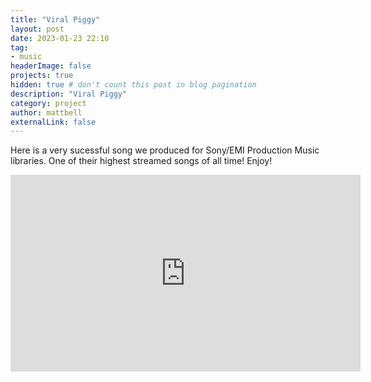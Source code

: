 ```yaml
---
title: "Viral Piggy"
layout: post
date: 2023-01-23 22:10
tag: 
- music
headerImage: false
projects: true
hidden: true # don't count this post in blog pagination
description: "Viral Piggy"
category: project
author: mattbell
externalLink: false
---
```



Here is a very sucessful song we produced for Sony/EMI Production Music libraries.  One of their highest streamed songs of all time! Enjoy!

<iframe width="560" height="315" src="https://www.youtube.com/embed/WZi2tsv9Oj4" title="YouTube video player" frameborder="0" allow="accelerometer; autoplay; clipboard-write; encrypted-media; gyroscope; picture-in-picture; web-share" allowfullscreen></iframe>
